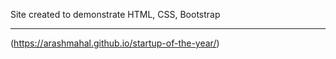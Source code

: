 Site created to demonstrate HTML, CSS, Bootstrap<hr>(https://arashmahal.github.io/startup-of-the-year/)
